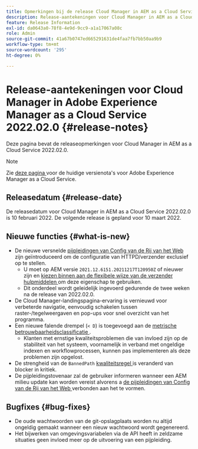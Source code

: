 ```yaml
---
title: Opmerkingen bij de release Cloud Manager in AEM as a Cloud Service 2022.02.0
description: Release-aantekeningen voor Cloud Manager in AEM as a Cloud Service release 2022.02.0.
feature: Release Information
exl-id: da0643a0-78f8-4e9d-9cc9-a1a17067a08c
role: Admin
source-git-commit: 41a67b0747ed665291631de4faa7fb7bb50aa9b9
workflow-type: tm+mt
source-wordcount: '295'
ht-degree: 0%

---
```


# Release-aantekeningen voor Cloud Manager in Adobe Experience Manager as a Cloud Service 2022.02.0 {#release-notes}

Deze pagina bevat de releaseopmerkingen voor Cloud Manager in AEM as a Cloud Service 2022.02.0.

>[!NOTE]
>
>Zie [ deze pagina ](/help/release-notes/release-notes-cloud/release-notes-current.md) voor de huidige versienota&#39;s voor Adobe Experience Manager as a Cloud Service.

## Releasedatum {#release-date}

De releasedatum voor Cloud Manager in AEM as a Cloud Service 2022.02.0 is 10 februari 2022. De volgende release is gepland voor 10 maart 2022.

## Nieuwe functies {#what-is-new}

* De nieuwe versnelde [ pijpleidingen van Config van de Rij van het Web ](/help/implementing/cloud-manager/configuring-pipelines/introduction-ci-cd-pipelines.md#web-tier-config-pipelines) zijn geïntroduceerd om de configuratie van HTTPD/verzender exclusief op te stellen.
   * U moet op AEM versie `2021.12.6151.20211217T120950Z` of nieuwer zijn en [ kiezen binnen aan de flexibele wijze van de verzender hulpmiddelen ](/help/implementing/dispatcher/disp-overview.md#validation-debug) om deze eigenschap te gebruiken.
   * Dit onderdeel wordt geleidelijk ingevoerd gedurende de twee weken na de release van 2022.02.0.
* De Cloud Manager-landingspagina-ervaring is vernieuwd voor verbeterde navigatie, eenvoudig schakelen tussen raster-/tegelweergaven en pop-ups voor snel overzicht van het programma.
* Een nieuwe falende drempel (`< D`) is toegevoegd aan de [ metrische betrouwbaarheidsclassificatie ](/help/implementing/cloud-manager/code-quality-testing.md#understanding-code-quality-rules).
   * Klanten met ernstige kwaliteitsproblemen die van invloed zijn op de stabiliteit van het systeem, voornamelijk in verband met ongeldige indexen en workflowprocessen, kunnen pas implementeren als deze problemen zijn opgelost.
* De strengheid van de `BannedPath` [ kwaliteitsregel ](/help/implementing/cloud-manager/code-quality-testing.md#understanding-code-quality-rules) is veranderd van blocker in kritiek.
* De pijpleidingstovenaar zal de gebruiker informeren wanneer een AEM milieu update kan worden vereist alvorens a [ de pijpleidingen van Config van de Rij van het Web ](/help/implementing/cloud-manager/configuring-pipelines/introduction-ci-cd-pipelines.md#web-tier-config-pipelines) verbonden aan het te vormen.

## Bugfixes {#bug-fixes}

* De oude wachtwoorden van de git-opslagplaats worden nu altijd ongeldig gemaakt wanneer een nieuw wachtwoord wordt gegenereerd.
* Het bijwerken van omgevingsvariabelen via de API heeft in zeldzame situaties geen invloed meer op de uitvoering van een pijpleiding.
